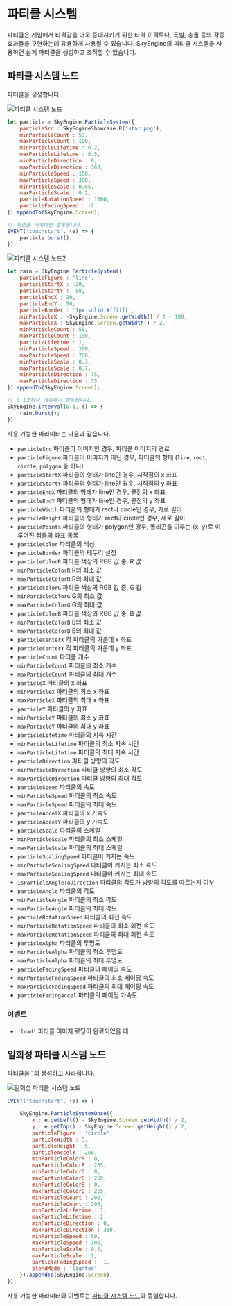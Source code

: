 # 파티클 시스템
파티클은 게임에서 타격감을 더욱 증대시키기 위한 타격 이펙트나, 폭발, 충돌 등의 각종 효과들을 구현하는데 유용하게 사용될 수 있습니다. SkyEngine의 파티클 시스템을 사용하면 쉽게 파티클을 생성하고 조작할 수 있습니다.

## 파티클 시스템 노드
파티클을 생성합니다.

![파티클 시스템 노드](https://raw.githubusercontent.com/Hanul/SkyEngine/master/DOC/Node/ParticleSystem/particlesystem.png)

```javascript
let particle = SkyEngine.ParticleSystem({
	particleSrc : SkyEngineShowcase.R('star.png'),
	minParticleCount : 50,
	maxParticleCount : 100,
	minParticleLifetime : 0.2,
	maxParticleLifetime : 0.5,
	minParticleDirection : 0,
	maxParticleDirection : 360,
	minParticleSpeed : 100,
	maxParticleSpeed : 300,
	minParticleScale : 0.05,
	maxParticleScale : 0.2,
	particleRotationSpeed : 1000,
	particleFadingSpeed : -2
}).appendTo(SkyEngine.Screen);

// 화면을 터치하면 발동됩니다.
EVENT('touchstart', (e) => {
	particle.burst();
});
```

![파티클 시스템 노드2](https://raw.githubusercontent.com/Hanul/SkyEngine/master/DOC/Node/ParticleSystem/particlesystem2.png)

```javascript
let rain = SkyEngine.ParticleSystem({
	particleFigure : 'line',
	particleStartX : -20,
	particleStartY : -50,
	particleEndX : 20,
	particleEndY : 50,
	particleBorder : '1px solid #ffffff',
	minParticleX : -SkyEngine.Screen.getWidth() / 2 - 100,
	maxParticleX : SkyEngine.Screen.getWidth() / 2,
	minParticleCount : 50,
	maxParticleCount : 100,
	particleLifetime : 1,
	minParticleSpeed : 300,
	maxParticleSpeed : 700,
	minParticleScale : 0.3,
	maxParticleScale : 0.7,
	minParticleDirection : 75,
	maxParticleDirection : 75
}).appendTo(SkyEngine.Screen);

// 0.1초마다 계속해서 발동됩니다.
SkyEngine.Interval(0.1, () => {
	rain.burst();
});
```

사용 가능한 파라미터는 다음과 같습니다.
- `particleSrc` 파티클이 이미지인 경우, 파티클 이미지의 경로
- `particleFigure` 파티클이 이미지가 아닌 경우, 파티클의 형태 (`line`, `rect`, `circle`, `polygon` 중 하나)
- `particleStartX` 파티클의 형태가 line인 경우, 시작점의 x 좌표
- `particleStartY` 파티클의 형태가 line인 경우, 시작점의 y 좌표
- `particleEndX` 파티클의 형태가 line인 경우, 끝점의 x 좌표
- `particleEndY` 파티클의 형태가 line인 경우, 끝점의 y 좌표
- `particleWidth` 파티클의 형태가 rect나 circle인 경우, 가로 길이
- `particleHeight` 파티클의 형태가 rect나 circle인 경우, 세로 길이
- `particlePoints` 파티클의 형태가 polygon인 경우, 폴리곤을 이루는 {x, y}로 이루어진 점들의 좌표 목록
- `particleColor` 파티클의 색상
- `particleBorder` 파티클의 테두리 설정
- `particleColorR` 파티클 색상의 RGB 값 중, R 값
- `minParticleColorR` R의 최소 값
- `maxParticleColorR` R의 최대 값
- `particleColorG` 파티클 색상의 RGB 값 중, G 값
- `minParticleColorG` G의 최소 값
- `maxParticleColorG` G의 최대 값
- `particleColorB` 파티클 색상의 RGB 값 중, B 값
- `minParticleColorB` B의 최소 값
- `maxParticleColorB` B의 최대 값
- `particleCenterX` 각 파티클의 가운데 x 좌표
- `particleCenterY` 각 파티클의 가운데 y 좌표
- `particleCount` 파티클 개수
- `minParticleCount` 파티클의 최소 개수
- `maxParticleCount` 파티클의 최대 개수
- `particleX` 파티클의 x 좌표
- `minParticleX` 파티클의 최소 x 좌표
- `maxParticleX` 파티클의 최대 x 좌표
- `particleY` 파티클의 y 좌표
- `minParticleY` 파티클의 최소 y 좌표
- `maxParticleY` 파티클의 최대 y 좌표
- `particleLifetime` 파티클의 지속 시간
- `minParticleLifetime` 파티클의 최소 지속 시간
- `maxParticleLifetime` 파티클의 최대 지속 시간
- `particleDirection` 파티클 방향의 각도
- `minParticleDirection` 파티클 방향의 최소 각도
- `maxParticleDirection` 파티클 방향의 최대 각도
- `particleSpeed` 파티클의 속도
- `minParticleSpeed` 파티클의 최소 속도
- `maxParticleSpeed` 파티클의 최대 속도
- `particleAccelX` 파티클의 x 가속도
- `particleAccelY` 파티클의 y 가속도
- `particleScale` 파티클의 스케일
- `minParticleScale` 파티클의 최소 스케일
- `maxParticleScale` 파티클의 최대 스케일
- `particleScalingSpeed` 파티클이 커지는 속도
- `minParticleScalingSpeed` 파티클이 커지는 최소 속도
- `maxParticleScalingSpeed` 파티클이 커지는 최대 속도
- `isParticleAngleToDirection` 파티클의 각도가 방향의 각도를 따르는지 여부
- `particleAngle` 파티클의 각도
- `minParticleAngle` 파티클의 최소 각도
- `maxParticleAngle` 파티클의 최대 각도
- `particleRotationSpeed` 파티클의 회전 속도
- `minParticleRotationSpeed` 파티클의 최소 회전 속도
- `maxParticleRotationSpeed` 파티클의 최대 회전 속도
- `particleAlpha` 파티클의 투명도
- `minParticleAlpha` 파티클의 최소 투명도
- `maxParticleAlpha` 파티클의 최대 투명도
- `particleFadingSpeed` 파티클의 페이딩 속도
- `minParticleFadingSpeed` 파티클의 최소 페이딩 속도
- `maxParticleFadingSpeed` 파티클의 최대 페이딩 속도
- `particleFadingAccel` 파티클의 페이딩 가속도

### 이벤트
- `'load'` 파티클 이미지 로딩이 완료되었을 때

## 일회성 파티클 시스템 노드
파티클을 1회 생성하고 사라집니다.

![일회성 파티클 시스템 노드](https://raw.githubusercontent.com/Hanul/SkyEngine/master/DOC/Node/ParticleSystem/particlesystemonce.png)

```javascript
EVENT('touchstart', (e) => {
	
	SkyEngine.ParticleSystemOnce({
		x : e.getLeft() - SkyEngine.Screen.getWidth() / 2,
		y : e.getTop() - SkyEngine.Screen.getHeight() / 2,
		particleFigure : 'circle',
		particleWidth : 5,
		particleHeight : 5,
		particleAccelY : 200,
		minParticleColorR : 0,
		maxParticleColorR : 255,
		minParticleColorG : 0,
		maxParticleColorG : 255,
		minParticleColorB : 0,
		maxParticleColorB : 255,
		minParticleCount : 200,
		maxParticleCount : 300,
		minParticleLifetime : 1,
		maxParticleLifetime : 2,
		minParticleDirection : 0,
		maxParticleDirection : 360,
		minParticleSpeed : 50,
		maxParticleSpeed : 100,
		minParticleScale : 0.5,
		maxParticleScale : 1,
		particleFadingSpeed : -1,
		blendMode : 'lighter'
	}).appendTo(SkyEngine.Screen);
});
```

사용 가능한 파라미터와 이벤트는 [파티클 시스템 노드](#파티클-시스템-노드)와 동일합니다.
